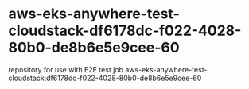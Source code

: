 # aws-eks-anywhere-test-cloudstack-df6178dc-f022-4028-80b0-de8b6e5e9cee-60
repository for use with E2E test job aws-eks-anywhere-test-cloudstack:df6178dc-f022-4028-80b0-de8b6e5e9cee-60
